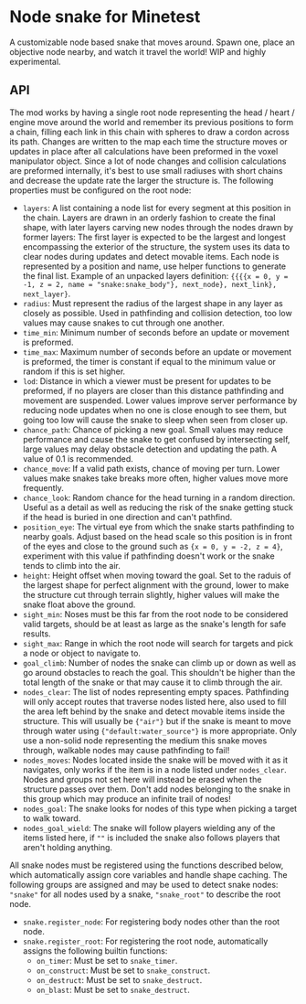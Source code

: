 # Node snake for Minetest

A customizable node based snake that moves around. Spawn one, place an objective node nearby, and watch it travel the world! WIP and highly experimental.

## API

The mod works by having a single root node representing the head / heart / engine move around the world and remember its previous positions to form a chain, filling each link in this chain with spheres to draw a cordon across its path. Changes are written to the map each time the structure moves or updates in place after all calculations have been preformed in the voxel manipulator object. Since a lot of node changes and collision calculations are preformed internally, it's best to use small radiuses with short chains and decrease the update rate the larger the structure is. The following properties must be configured on the root node:

  - `layers`: A list containing a node list for every segment at this position in the chain. Layers are drawn in an orderly fashion to create the final shape, with later layers carving new nodes through the nodes drawn by former layers: The first layer is expected to be the largest and longest encompassing the exterior of the structure, the system uses its data to clear nodes during updates and detect movable items. Each node is represented by a position and name, use helper functions to generate the final list. Example of an unpacked layers definition: `{{{{x = 0, y = -1, z = 2, name = "snake:snake_body"}, next_node}, next_link}, next_layer}`.
  - `radius`: Must represent the radius of the largest shape in any layer as closely as possible. Used in pathfinding and collision detection, too low values may cause snakes to cut through one another.
  - `time_min`: Minimum number of seconds before an update or movement is preformed.
  - `time_max`: Maximum number of seconds before an update or movement is preformed, the timer is constant if equal to the minimum value or random if this is set higher.
  - `lod`: Distance in which a viewer must be present for updates to be preformed, if no players are closer than this distance pathfinding and movement are suspended. Lower values improve server performance by reducing node updates when no one is close enough to see them, but going too low will cause the snake to sleep when seen from closer up.
  - `chance_path`: Chance of picking a new goal. Small values may reduce performance and cause the snake to get confused by intersecting self, large values may delay obstacle detection and updating the path. A value of 0.1 is recommended.
  - `chance_move`: If a valid path exists, chance of moving per turn. Lower values make snakes take breaks more often, higher values move more frequently.
  - `chance_look`: Random chance for the head turning in a random direction. Useful as a detail as well as reducing the risk of the snake getting stuck if the head is buried in one direction and can't pathfind.
  - `position_eye`: The virtual eye from which the snake starts pathfinding to nearby goals. Adjust based on the head scale so this position is in front of the eyes and close to the ground such as `{x = 0, y = -2, z = 4}`, experiment with this value if pathfinding doesn't work or the snake tends to climb into the air.
  - `height`: Height offset when moving toward the goal. Set to the raduis of the largest shape for perfect alignment with the ground, lower to make the structure cut through terrain slightly, higher values will make the snake float above the ground.
  - `sight_min`: Noses must be this far from the root node to be considered valid targets, should be at least as large as the snake's length for safe results.
  - `sight_max`: Range in which the root node will search for targets and pick a node or object to navigate to.
  - `goal_climb`: Number of nodes the snake can climb up or down as well as go around obstacles to reach the goal. This shouldn't be higher than the total length of the snake or that may cause it to climb through the air.
  - `nodes_clear`: The list of nodes representing empty spaces. Pathfinding will only accept routes that traverse nodes listed here, also used to fill the area left behind by the snake and detect movable items inside the structure. This will usually be `{"air"}` but if the snake is meant to move through water using `{"default:water_source"}` is more appropriate. Only use a non-solid node representing the medium this snake moves through, walkable nodes may cause pathfinding to fail!
  - `nodes_moves`: Nodes located inside the snake will be moved with it as it navigates, only works if the item is in a node listed under `nodes_clear`. Nodes and groups not set here will instead be erased when the structure passes over them. Don't add nodes belonging to the snake in this group which may produce an infinite trail of nodes!
  - `nodes_goal`: The snake looks for nodes of this type when picking a target to walk toward.
  - `nodes_goal_wield`: The snake will follow players wielding any of the items listed here, if `""` is included the snake also follows players that aren't holding anything.

All snake nodes must be registered using the functions described below, which automatically assign core variables and handle shape caching. The following groups are assigned and may be used to detect snake nodes: `"snake"` for all nodes used by a snake, `"snake_root"` to describe the root node.

  - `snake.register_node`: For registering body nodes other than the root node.
  - `snake.register_root`: For registering the root node, automatically assigns the following builtin functions:
    - `on_timer`: Must be set to `snake_timer`.
    - `on_construct`: Must be set to `snake_construct`.
    - `on_destruct`: Must be set to `snake_destruct`.
    - `on_blast`: Must be set to `snake_destruct`.
